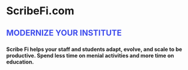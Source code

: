 # ScribeFi.com

## <font color="#404eed">MODERNIZE YOUR INSTITUTE</font>

### <font color="#121722"><b><u></u></font>
#### Scribe Fi helps your staff and students adapt, evolve, and scale to be productive. Spend less time on menial activities and more time on education.
